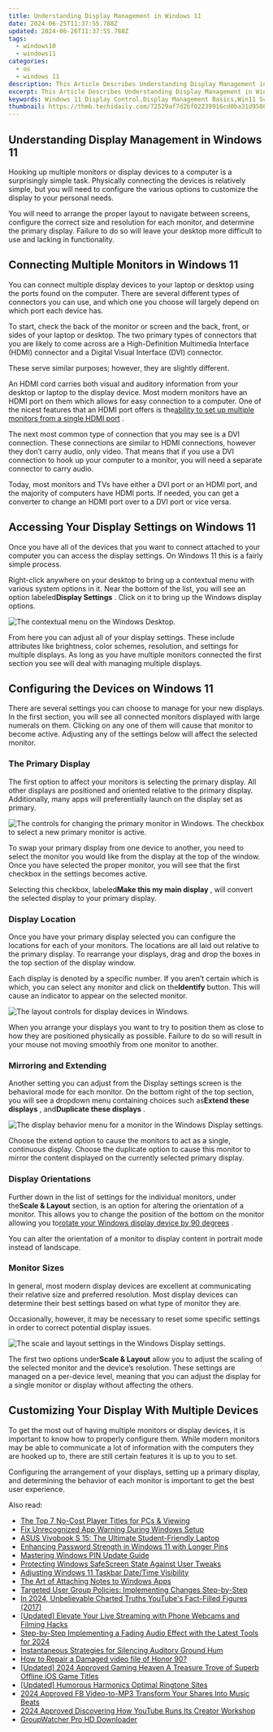 ```yaml
---
title: Understanding Display Management in Windows 11
date: 2024-06-25T11:37:55.788Z
updated: 2024-06-26T11:37:55.788Z
tags:
  - windows10
  - windows11
categories:
  - os
  - windows 11
description: This Article Describes Understanding Display Management in Windows 11
excerpt: This Article Describes Understanding Display Management in Windows 11
keywords: Windows 11 Display Control,Display Management Basics,Win11 Screen Handling,Managing Displays W11,Windows Display Settings,Intro to Display Adjustment,Exploring Windows Display
thumbnail: https://thmb.techidaily.com/72529af7d2bf02239916cd0ba31d950846919ac8ac9ff5b071dc373f5d27eae7.jpg
---
```


## Understanding Display Management in Windows 11

 Hooking up multiple monitors or display devices to a computer is a surprisingly simple task. Physically connecting the devices is relatively simple, but you will need to configure the various options to customize the display to your personal needs.

 You will need to arrange the proper layout to navigate between screens, configure the correct size and resolution for each monitor, and determine the primary display. Failure to do so will leave your desktop more difficult to use and lacking in functionality.

## Connecting Multiple Monitors in Windows 11

 You can connect multiple display devices to your laptop or desktop using the ports found on the computer. There are several different types of connectors you can use, and which one you choose will largely depend on which port each device has.

 To start, check the back of the monitor or screen and the back, front, or sides of your laptop or desktop. The two primary types of connectors that you are likely to come across are a High-Definition Multimedia Interface (HDMI) connector and a Digital Visual Interface (DVI) connector.

These serve similar purposes; however, they are slightly different.

 An HDMI cord carries both visual and auditory information from your desktop or laptop to the display device. Most modern monitors have an HDMI port on them which allows for easy connection to a computer. One of the nicest features that an HDMI port offers is the[ability to set up multiple monitors from a single HDMI port](https://www.makeuseof.com/how-set-up-multiple-monitors-single-laptop-hdmi-port/) .

 The next most common type of connection that you may see is a DVI connection. These connections are similar to HDMI connections, however they don’t carry audio, only video. That means that if you use a DVI connection to hook up your computer to a monitor, you will need a separate connector to carry audio.

 Today, most monitors and TVs have either a DVI port or an HDMI port, and the majority of computers have HDMI ports. If needed, you can get a converter to change an HDMI port over to a DVI port or vice versa.

## Accessing Your Display Settings on Windows 11

 Once you have all of the devices that you want to connect attached to your computer you can access the display settings. On Windows 11 this is a fairly simple process.

 Right-click anywhere on your desktop to bring up a contextual menu with various system options in it. Near the bottom of the list, you will see an option labeled**Display Settings** . Click on it to bring up the Windows display options.

![The contextual menu on the Windows Desktop.](https://static1.makeuseofimages.com/wordpress/wp-content/uploads/2023/04/desktop-contextual-menu.jpg)

 From here you can adjust all of your display settings. These include attributes like brightness, color schemes, resolution, and settings for multiple displays. As long as you have multiple monitors connected the first section you see will deal with managing multiple displays.

## Configuring the Devices on Windows 11

 There are several settings you can choose to manage for your new displays. In the first section, you will see all connected monitors displayed with large numerals on them. Clicking on any one of them will cause that monitor to become active. Adjusting any of the settings below will affect the selected monitor.

### The Primary Display

 The first option to affect your monitors is selecting the primary display. All other displays are positioned and oriented relative to the primary display. Additionally, many apps will preferentially launch on the display set as primary.

![The controls for changing the primary monitor in Windows. The checkbox to select a new primary monitor is active.](https://static1.makeuseofimages.com/wordpress/wp-content/uploads/2023/04/primary-monitor-control-active.jpg)

 To swap your primary display from one device to another, you need to select the monitor you would like from the display at the top of the window. Once you have selected the proper monitor, you will see that the first checkbox in the settings becomes active.

 Selecting this checkbox, labeled**Make this my main display** , will convert the selected display to your primary display.

### Display Location

 Once you have your primary display selected you can configure the locations for each of your monitors. The locations are all laid out relative to the primary display. To rearrange your displays, drag and drop the boxes in the top section of the display window.

 Each display is denoted by a specific number. If you aren’t certain which is which, you can select any monitor and click on the**Identify** button. This will cause an indicator to appear on the selected monitor.

![The layout controls for display devices in Windows.](https://static1.makeuseofimages.com/wordpress/wp-content/uploads/2023/04/display-device-layout.jpg)

 When you arrange your displays you want to try to position them as close to how they are positioned physically as possible. Failure to do so will result in your mouse not moving smoothly from one monitor to another.

### Mirroring and Extending

 Another setting you can adjust from the Display settings screen is the behavioral mode for each monitor. On the bottom right of the top section, you will see a dropdown menu containing choices such as**Extend these displays** , and**Duplicate these displays** .

![The display behavior menu for a monitor in the Windows Display settings.](https://static1.makeuseofimages.com/wordpress/wp-content/uploads/2023/04/monitor-display-behavior-menu.jpg)

 Choose the extend option to cause the monitors to act as a single, continuous display. Choose the duplicate option to cause this monitor to mirror the content displayed on the currently selected primary display.

### Display Orientations

 Further down in the list of settings for the individual monitors, under the**Scale & Layout** section, is an option for altering the orientation of a monitor. This allows you to change the position of the bottom on the monitor allowing you to[rotate your Windows display device by 90 degrees](https://www.makeuseof.com/tag/rotate-windows-display/) .

 You can alter the orientation of a monitor to display content in portrait mode instead of landscape.

### Monitor Sizes

 In general, most modern display devices are excellent at communicating their relative size and preferred resolution. Most display devices can determine their best settings based on what type of monitor they are.

 Occasionally, however, it may be necessary to reset some specific settings in order to correct potential display issues.

![The scale and layout settings in the Windows Display settings.](https://static1.makeuseofimages.com/wordpress/wp-content/uploads/2023/04/scale-and-layout-settings.jpg)

 The first two options under**Scale & Layout** allow you to adjust the scaling of the selected monitor and the device’s resolution. These settings are managed on a per-device level, meaning that you can adjust the display for a single monitor or display without affecting the others.

## Customizing Your Display With Multiple Devices

 To get the most out of having multiple monitors or display devices, it is important to know how to properly configure them. While modern monitors may be able to communicate a lot of information with the computers they are hooked up to, there are still certain features it is up to you to set.

 Configuring the arrangement of your displays, setting up a primary display, and determining the behavior of each monitor is important to get the best user experience.


<ins class="adsbygoogle"
     style="display:block"
     data-ad-format="autorelaxed"
     data-ad-client="ca-pub-7571918770474297"
     data-ad-slot="1223367746"></ins>



<ins class="adsbygoogle"
     style="display:block"
     data-ad-client="ca-pub-7571918770474297"
     data-ad-slot="8358498916"
     data-ad-format="auto"
     data-full-width-responsive="true"></ins>

<span class="atpl-alsoreadstyle">Also read:</span>
<div><ul>
<li><a href="https://win11.techidaily.com/the-top-7-no-cost-player-titles-for-pcs-and-viewing/"><u>The Top 7 No-Cost Player Titles for PCs & Viewing</u></a></li>
<li><a href="https://win11.techidaily.com/fix-unrecognized-app-warning-during-windows-setup/"><u>Fix Unrecognized App Warning During Windows Setup</u></a></li>
<li><a href="https://win11.techidaily.com/asus-vivobook-s-15-the-ultimate-student-friendly-laptop/"><u>ASUS Vivobook S 15: The Ultimate Student-Friendly Laptop</u></a></li>
<li><a href="https://win11.techidaily.com/enhancing-password-strength-in-windows-11-with-longer-pins/"><u>Enhancing Password Strength in Windows 11 with Longer Pins</u></a></li>
<li><a href="https://win11.techidaily.com/mastering-windows-pin-update-guide/"><u>Mastering Windows PIN Update Guide</u></a></li>
<li><a href="https://win11.techidaily.com/protecting-windows-safescreen-state-against-user-tweaks/"><u>Protecting Windows SafeScreen State Against User Tweaks</u></a></li>
<li><a href="https://win11.techidaily.com/adjusting-windows-11-taskbar-datetime-visibility/"><u>Adjusting Windows 11 Taskbar Date/Time Visibility</u></a></li>
<li><a href="https://win11.techidaily.com/the-art-of-attaching-notes-to-windows-apps/"><u>The Art of Attaching Notes to Windows Apps</u></a></li>
<li><a href="https://win11.techidaily.com/targeted-user-group-policies-implementing-changes-step-by-step/"><u>Targeted User Group Policies: Implementing Changes Step-by-Step</u></a></li>
<li><a href="https://youtube-web.techidaily.com/24-unbelievable-charted-truths-youtubes-fact-filled-figures-2017/"><u>In 2024, Unbelievable Charted Truths  YouTube's Fact-Filled Figures (2017)</u></a></li>
<li><a href="https://on-screen-recording.techidaily.com/updated-elevate-your-live-streaming-with-phone-webcams-and-filming-hacks/"><u>[Updated] Elevate Your Live Streaming with Phone Webcams and Filming Hacks</u></a></li>
<li><a href="https://audio-editing.techidaily.com/step-by-step-implementing-a-fading-audio-effect-with-the-latest-tools-for-2024/"><u>Step-by-Step Implementing a Fading Audio Effect with the Latest Tools for 2024</u></a></li>
<li><a href="https://voice-adjusting.techidaily.com/instantaneous-strategies-for-silencing-auditory-ground-hum/"><u>Instantaneous Strategies for Silencing Auditory Ground Hum</u></a></li>
<li><a href="https://blog-min.techidaily.com/how-to-repair-a-damaged-video-file-of-honor-90-by-stellar-video-repair-mobile-video-repair/"><u>How to Repair a Damaged video file of Honor 90?</u></a></li>
<li><a href="https://screen-capture.techidaily.com/updated-2024-approved-gaming-heaven-a-treasure-trove-of-superb-offline-ios-game-titles/"><u>[Updated] 2024 Approved  Gaming Heaven  A Treasure Trove of Superb Offline iOS Game Titles</u></a></li>
<li><a href="https://some-techniques.techidaily.com/updated-humorous-harmonics-optimal-ringtone-sites/"><u>[Updated] Humorous Harmonics  Optimal Ringtone Sites</u></a></li>
<li><a href="https://facebook-video-recording.techidaily.com/2024-approved-fb-video-to-mp3-transform-your-shares-into-music-beats/"><u>2024 Approved  FB Video-to-MP3  Transform Your Shares Into Music Beats</u></a></li>
<li><a href="https://youtube-clips.techidaily.com/2024-approved-discovering-how-youtube-runs-its-creator-workshop/"><u>2024 Approved  Discovering How YouTube Runs Its Creator Workshop</u></a></li>
<li><a href="https://facebook-videos.techidaily.com/groupwatcher-pro-hd-downloader/"><u>GroupWatcher Pro HD Downloader</u></a></li>
</ul></div>
